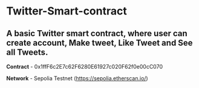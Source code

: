 # Twitter-Smart-contract

## A basic Twitter smart contract, where user can create account, Make tweet, Like Tweet and See all Tweets.

**Contract** - 0x1ffF6c2E7c62F6280E61927c020F62f0e00cC070

**Network** -  Sepolia Testnet (https://sepolia.etherscan.io/)
